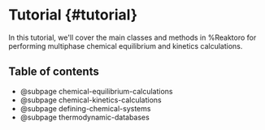 # Tutorial {#tutorial}

In this tutorial, we'll cover the main classes and methods in %Reaktoro for performing multiphase chemical equilibrium and kinetics calculations.

## Table of contents

- @subpage chemical-equilibrium-calculations
- @subpage chemical-kinetics-calculations
- @subpage defining-chemical-systems
- @subpage thermodynamic-databases

